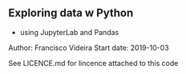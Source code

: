 ## Exploring data w Python
- using JupyterLab and Pandas

Author: Francisco Videira
Start date: 2019-10-03

See LICENCE.md for lincence attached to this code
